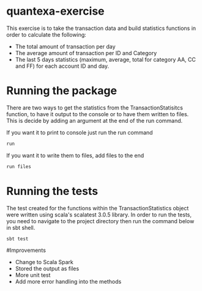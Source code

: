 # quantexa-exercise

This exercise is to take the transaction data and build statistics functions in order to calculate the following:
* The total amount of transaction per day
* The average amount of transaction per ID and Category
* The last 5 days statistics (maximum, average, total for category AA, CC and FF) for each account ID and day.

# Running the package
There are two ways to get the statistics from the TransactionStatisitcs function, to have it output to the console or
to have them written to files. This is decide by adding an argument at the end of the run command.

If you want it to print to console just run the run command

```sbt shell
run
```
If you want it to write them to files, add files to the end
```sbt shell
run files
```

# Running the tests
The test created for the functions within the TransactionStatistics object were written using scala's scalatest 3.0.5
library.
In order to run the tests, you need to navigate to the project directory then run the command below in sbt shell.
```shell
sbt test
```

#Improvements
* Change to Scala Spark
* Stored the output as files
* More unit test
* Add more error handling into the methods